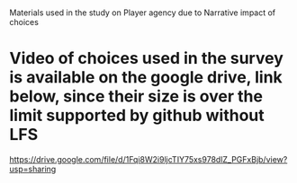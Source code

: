 # 
Materials used in the study on Player agency due to Narrative impact of choices

# Video of choices used in the survey is available on the google drive, link below, since their size is over the limit supported by github without LFS
https://drive.google.com/file/d/1Fqi8W2i9ljcTIY75xs978dlZ_PGFxBjb/view?usp=sharing
